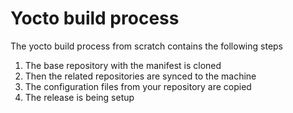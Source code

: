 # Yocto build process

The yocto build process from scratch contains the following steps

1. The base repository with the manifest is cloned
1. Then the related repositories are synced to the machine
1. The configuration files from your repository are copied
1. The release is being setup
